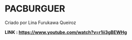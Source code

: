 # PACBURGUER

Criado por Lina Furukawa Queiroz 

**LINK : https://www.youtube.com/watch?v=r1ii3gBEWHg**